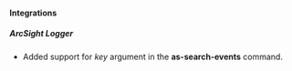 
#### Integrations

##### ArcSight Logger

- Added support for *key* argument in the **as-search-events** command.
